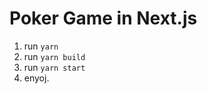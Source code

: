 # Poker Game in Next.js
1. run ```yarn```
2. run ```yarn build```
3. run ```yarn start```
4. enyoj.

